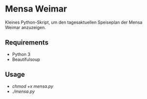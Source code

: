 Mensa Weimar
============

Kleines Python-Skript, um den tagesaktuellen Speiseplan der Mensa Weimar anzuzeigen.

Requirements
------------
- Python 3
- Beautifulsoup

Usage
----
* *chmod +x mensa.py*
* *./mensa.py*
